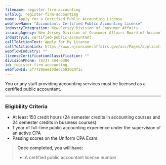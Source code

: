 ```yaml
---
filename: register-firm-accounting
urlSlug: register-firm-accounting
name: Apply for a Certified Public Accounting License
webflowName: "Accountant: Certified Public Accounting License"
industryIntegration: New Jersey Division of Consumer Affairs
issuingAgency: New Jersey Division of Consumer Affairs Board of Accountancy
industryId: certified-public-accountant
callToActionText: Apply for My License
callToActionLink: https://www.njconsumeraffairs.gov/acc/Pages/applications.aspx
webflowIndustry: ""
licenseCertificationClassification: ""
divisionPhone: (973) 504-6380
id: register-firm-accounting
webflowId: 5f77296ee10dec7593024f1c
---
```

You or any staff providing accounting services must be licensed as a certified public accountant.

- - -

### Eligibility Criteria

* At least 150 credit hours (24 semester credits in accounting courses and 24 semester credits in business courses)
* 1 year of full-time public accounting experience under the supervision of an active CPA
* Passing scores on the Uniform CPA Exam

> **Once completed, you will have:**
>
> * A certified public accountant license number